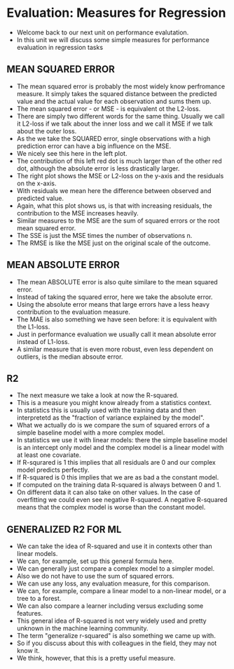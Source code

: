 # Evaluation: Measures for Regression

- Welcome back to our next unit on performance evalutation.
- In this unit we will discuss some simple measures for
  performance evaluation in regression tasks


## MEAN SQUARED ERROR

- The mean squared error is probably the most widely know
  perfromance measure. It simply takes the squared distance
between the predicted value and the actual value for each
observation and sums them up.
- The mean squared error - or MSE - is equivalent ot the
  L2-loss.
- There are simply two different words for the same thing.
  Usually we call it L2-loss if we talk about the inner loss and
we call it MSE if we talk about the outer loss.
- As the we take the SQUARED error, single observations with a
  high prediction error can have a big influence on the MSE. 
- We nicely see this here in the left plot. 
- The contribution of this left red dot is much larger than of
  the other red dot, although the absolute error is less
drastically larger.
- The right plot shows the MSE or L2-loss on the y-axis and the
  residuals on the x-axis. 
- With residuals we mean here the difference between observed
  and predicted value.
- Again, what this plot shows us, is that with increasing
  residuals, the contribution to the MSE increases heavily.
- Similar measures to the MSE are the sum of squared errors or
  the root mean squared error.
- The SSE is just the MSE times the number of observations n.
- The RMSE is like the MSE just on the original scale of the
  outcome.


## MEAN ABSOLUTE ERROR

- The mean ABSOLUTE error is also quite similare to the mean
  squared error. 
- Instead of taking the squared error, here we take the absolute
  error. 
- Using the absolute error means that large errors have a less
  heavy contribution to the evaluation measure.
- The MAE is also something we have seen before: it is
  equivalent with the L1-loss.
- Just in performance evaluation we usually call it mean
  absolute error instead of L1-loss.
- A similar measure that is even more robust, even less
  dependent on outliers, is the median absoute error. 


## R2

- The next measure we take a look at now the R-squared.
- This is a measure you might know already from a statistics
  context.
- In statistics this is usually used with the training data and
  then interpretetd as the "fraction of variance explained by
the model".
- What we actually do is we compare the sum of squared errors of
  a simple baseline model with a more complex model.
- In statistics we use it with linear models: there the simple
  baseline model is an intercept only model and the complex
model is a linear model with at least one covariate.
- If R-squrared is 1 this implies that all residuals are 0 and
  our complex model predicts perfectly.
- If R-squared is 0 this implies that we are as bad a the
  constant model.
- If computed on the training data R-squared is always between 0
  and 1.
- On different data it can also take on other values. In the
  case of overfitting we could even see negative R-squared. A
negative R-squared means that the complex model is worse than
the constant model.


## GENERALIZED R2 FOR ML

- We can take the idea of R-squared and use it in contexts other
  than linear models.
- We can, for example, set up this general formula here.
- We can generally just compare a complex model to a simpler
  model.
- Also we do not have to use the sum of squared errors.
- We can use any loss, any evaluation measure, for this
  comparison.
- We can, for example, compare a linear model to a non-linear
  model, or a tree to a forest.
- We can also compare a learner including versus excluding some
  features.
- This general idea of R-squared is not very widely used and
  pretty unknown in the machine learning community.
- The term "generalize r-squared" is also something we came up
  with.
- So if you discuss about this with colleagues in the field,
  they may not know it.
- We think, however, that this is a pretty useful measure.

